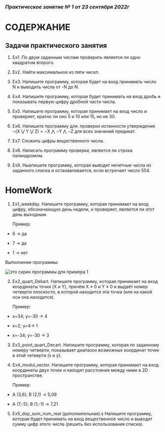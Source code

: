 ### *Практическое занятие № 1 от 23 сентября 2022г*

# СОДЕРЖАНИЕ

## Задачи практического занятия

1. Ex1. По двум заданным числам проверить является ли одно квадратом второго.

2. Ex2. Найти максимальное из пяти чисел.

3. Ex3. Напишите программу, которая будет на вход принимать число N и выводить числа от -N до N.

4. Ex4. Напишите программу, которая будет принимать на вход дробь и показывать первую цифру дробной части числа.

5. Ex5. Напишите программу, которая принимает на вход число и проверяет, кратно ли оно 5 и 10 или 15, но не 30.

6. Ex6. Напишите программу для. проверки истинности утверждения ¬(X ⋁ Y ⋁ Z) = ¬X ⋀ ¬Y ⋀ ¬Z для всех значений предикат.

7. Ex7. Сложить цифры вещественного числа.

8. Ex8. Написать программу проверки, является ли строка палиндромом.

9. Ex9. Ныапишите программу, которая выводит нечетные числа из заданного списка и останавливается, если встречает число 554.

# HomeWork

1. Ex1_weekday. Напишите программу, которая принимает на вход цифру, обозначающую день недели, и проверяет, является ли этот день выходным.

    Пример:

- 6 -> да

- 7 -> да

- 1 -> нет

Выполнение программы:

![это скрин программы для примера 1](Ex1_weekday.png)

2. Ex2_quart_Dekart. Напишите программу, которая принимает на вход координаты точки (X и Y), причём X ≠ 0 и Y ≠ 0 и выдаёт номер четверти плоскости, в которой находится эта точка (или на какой оси она находится).

   Пример:

- x=34; y=-30 -> 4

- x=2; y=4-> 1

- x=-34; y=-30 -> 3

3. Ex3_point_quart_Decart. Напишите программу, которая по заданному номеру четверти, показывает диапазон возможных координат точек в этой четверти (x и y).

4. Ex4_modul_vector. Напишите программу, которая принимает на вход координаты двух точек и находит расстояние между ними в 2D пространстве.

    Пример:

- A (3,6); B (2,1) -> 5,09

- A (7,-5); B (1,-1) -> 7,21

5. Ex5_dop_sum_num_real (дополнительная).s Напишите программу, которая будет принимать на вход вещественное число и выводит сумму цифр этого числа (решить без использования списка).